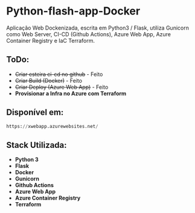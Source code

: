 # Python-flash-app-Docker
Aplicação Web Dockenizada, escrita em Python3 / Flask, utiliza Gunicorn como Web Server, CI-CD (Github Actions), Azure Web App, Azure Container Registry e IaC Terraform.



## ToDo:

* ~~Criar esteira ci-cd no github~~ - Feito
* ~~Criar Build (Docker)~~ - Feito
* ~~Criar Deploy (Azure Web App)~~ - Feito
* __Provisionar a Infra no Azure com Terraform__

## Disponível em:

```python
https://xwebapp.azurewebsites.net/
```


## Stack Utilizada:
* __Python 3__
* __Flask__
* __Docker__
* __Gunicorn__
* __Github Actions__
* __Azure Web App__
* __Azure Container Registry__
* __Terraform__

